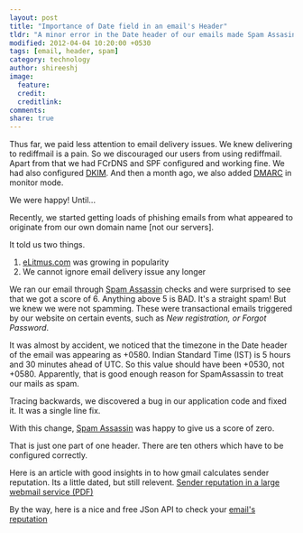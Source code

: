 ```yaml
---
layout: post
title: "Importance of Date field in an email's Header"
tldr: "A minor error in the Date header of our emails made Spam Assasin rate them as Spam!"
modified: 2012-04-04 10:20:00 +0530
tags: [email, header, spam]
category: technology
author: shireeshj
image:
  feature: 
  credit: 
  creditlink: 
comments: 
share: true
---
```


Thus far, we paid less attention to email delivery issues. We knew delivering to rediffmail is a pain. So we discouraged our users from using rediffmail. Apart from that we had FCrDNS and SPF configured and working fine. 
We had also configured [DKIM][6]. And then a month ago, we also added [DMARC][7] in monitor mode.

We were happy! Until...

Recently, we started getting loads of phishing emails from what appeared to originate from our own domain name [not our servers]. 

It told us two things. 
  
   1. [eLitmus.com][1] was growing in popularity
   2. We cannot ignore email delivery issue any longer

We ran our email through [Spam Assassin][4] checks and were surprised to see that we got a score of 6. Anything above 5 is BAD. It's a straight spam! But we knew we were not spamming. These were transactional emails triggered by our website on certain events, such as *New registration, or Forgot Password*.

It was almost by accident, we noticed that the timezone in the Date header of the email was appearing as +0580. Indian Standard Time (IST) is 5 hours and 30 minutes ahead of UTC. So this value should have been +0530, not +0580. Apparently, that is good enough reason for SpamAssassin to treat our mails as spam.

Tracing backwards, we discovered a bug in our application code and fixed it. It was a single line fix.

With this change,  [Spam Assassin][4] was happy to give us a score of zero.

That is just one part of one header. There are ten others which have to be configured correctly.

Here is an article with good insights in to how gmail calculates sender reputation. Its a little dated, but still relevent. [Sender reputation in a large webmail service (PDF)][3] 

By the way, here is a nice and free JSon API to check your [email's reputation][5]

[1]: http://www.elitmus.com
[2]: http://www.yahoo.com
[3]: http://www.google.com/url?sa=t&rct=j&q=what%20is%20email%20reputation%3F%20how%20to%20calculate%20email%20reputation%3F%20how%20to%20calculate%20sender%20reputation%3F&source=web&cd=2&ved=0CCgQFjAB&url=http%3A%2F%2Fwww.ceas.cc%2F2006%2F19.pdf&ei=Pmp9T76THsnYrQewg7TsDA&usg=AFQjCNEb_tYLRePQlW_RfMJZTkSiWdpy4A&cad=rja
[4]: http://wiki.apache.org/spamassassin/SpamAssassin
[5]: http://spamcheck.postmarkapp.com/
[6]: http://www.dkim.org/
[7]: http://www.dmarc.org/